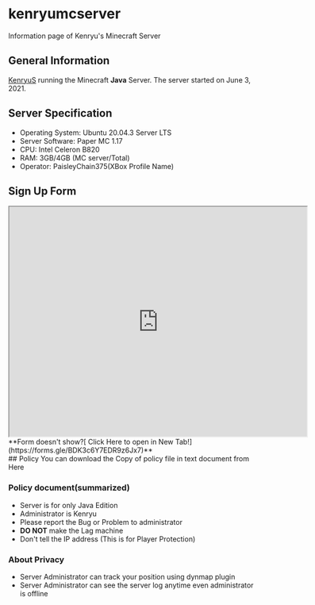 # kenryumcserver
Information page of Kenryu's Minecraft Server

## General Information
[KenryuS](https://github.com/kenryuS) running the Minecraft **Java** Server. The server started on June 3, 2021.

## Server Specification

- Operating System: Ubuntu 20.04.3 Server LTS
- Server Software: Paper MC 1.17
- CPU: Intel Celeron B820
- RAM: 3GB/4GB (MC server/Total)
- Operator: PaisleyChain375(XBox Profile Name)

## Sign Up Form

<iframe src="https://docs.google.com/forms/d/e/1FAIpQLSegNKBIgpZsePkwQNlZMjbWu2L9n3JllkwfVjQ7ZqGYqWhwRQ/viewform?embedded=true" width="600" height="463" frameborder="1" marginheight="0" marginwidth="0">Loading…</iframe>
**Form doesn't show?[ Click Here to open in New Tab!](https://forms.gle/BDK3c6Y7EDR9z6Jx7)**
<div></div>
## Policy
You can download the Copy of policy file in text document from Here

### Policy document(summarized)
- Server is for only Java Edition
- Administrator is Kenryu
- Please report the Bug or Problem to administrator
- **DO NOT** make the Lag machine
- Don't tell the IP address (This is for Player Protection)

### About Privacy
- Server Administrator can track your position using dynmap plugin
- Server Administrator can see the server log anytime even administrator is offline
